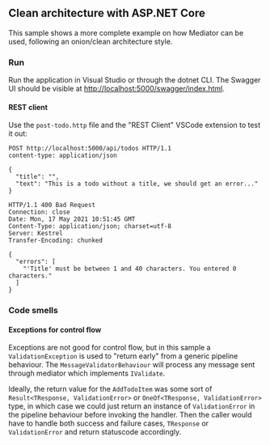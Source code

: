 ## Clean architecture with ASP.NET Core

This sample shows a more complete example on how Mediator can be used, following
an onion/clean architecture style.

### Run

Run the application in Visual Studio or through the dotnet CLI.
The Swagger UI should be visible at [http://localhost:5000/swagger/index.html](http://localhost:5000/swagger/index.html).

#### REST client

Use the `post-todo.http` file and the "REST Client" VSCode extension to test it out:

```http
POST http://localhost:5000/api/todos HTTP/1.1
content-type: application/json

{
  "title": "",
  "text": "This is a todo without a title, we should get an error..."
}

HTTP/1.1 400 Bad Request
Connection: close
Date: Mon, 17 May 2021 10:51:45 GMT
Content-Type: application/json; charset=utf-8
Server: Kestrel
Transfer-Encoding: chunked

{
  "errors": [
    "'Title' must be between 1 and 40 characters. You entered 0 characters."
  ]
}
```

### Code smells

#### Exceptions for control flow

Exceptions are not good for control flow, but in this sample a `ValidationException`
is used to "return early" from a generic pipeline behaviour.
The `MessageValidatorBehaviour` will process any message sent through mediator which implements `IValidate`.

Ideally, the return value for the `AddTodoItem` was some sort of `Result<TResponse, ValidationError>` or `OneOf<TResponse, ValidationError>` type,
in which case we could just return an instance of `ValidationError` in the pipeline behaviour before invoking the handler.
Then the caller would have to handle both success and failure cases, `TResponse` or `ValidationError` and return statuscode accordingly.
